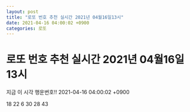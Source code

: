 ```yaml
---
layout: post
title: "로또 번호 추천 실시간 2021년 04월16일13시"
date: 2021-04-16 04:00:02 +0900
categories: 로또
---
```


# 로또 번호 추천 실시간 2021년 04월16일13시

지금 이 시각 행운번호!! 2021-04-16 04:00:02 +0900

 18  22  6  30  28  43 

